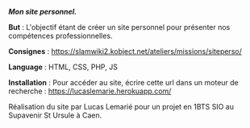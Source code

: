 ***Mon site personnel.***

**But** : L'objectif étant de créer un site personnel pour présenter nos compétences professionnelles.

**Consignes** : https://slamwiki2.kobject.net/ateliers/missions/siteperso/

**Language** : HTML, CSS, PHP, JS

**Installation** : Pour accéder au site, écrire cette url dans un moteur de recherche : https://lucaslemarie.herokuapp.com/

Réalisation du site par Lucas Lemarié pour un projet en 1BTS SIO au Supavenir St Ursule à Caen.